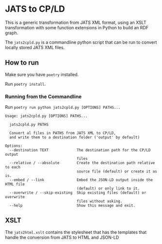 # JATS to CP/LD

This is a generic transformation from JATS XML format, using an XSLT transformation with some function extensions in Python to build an RDF graph.

The `jats2cpld.py` is a commandline python script that can be run to convert locally stored JATS XML files.

## How to run
Make sure you have `poetry` installed.

Run `poetry install`.

### Running from the Commandline

Run `poetry run python jats2cpld.py [OPTIONS] PATHS...` 

```
Usage: jats2cpld.py [OPTIONS] PATHS...

  jats2cpld.py PATHS

  Convert al files in PATHS from JATS XML to CP/LD, 
  and write them to a destination folder ('output' by default)

Options:
  --destination TEXT             The destination path for the CP/LD output
                                 files
  --relative / --absolute        Create the destination path relative to each
                                 source file (default) or create it as is.
  --embed / --link               Embed the JSON-LD output inside the HTML file
                                 (default) or only link to it.
  --overwrite / --skip-existing  Skip existing files (default) or overwrite
                                 files without asking.
  --help                         Show this message and exit.
```

## XSLT

The `jats2html.xslt` contains the stylesheet that has the templates that handle the conversion from JATS to HTML and JSON-LD